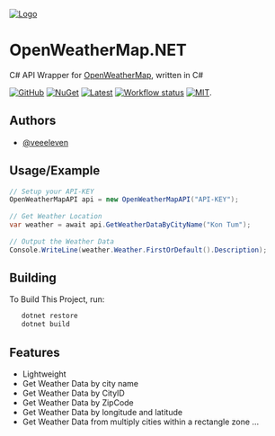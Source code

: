 
[![Logo](https://i.imgur.com/ApVI8Wk.jpeg)](#)


# OpenWeatherMap.NET

C# API Wrapper for [OpenWeatherMap](https://openweathermap.org), written in C#

[![GitHub](https://img.shields.io/github/downloads/veeeleven/OpenWeatherMap.NET/total?color=%237BA1F7&logo=github&style=for-the-badge)](https://github.com/veeeleven/OpenWeatherMap.NET/releases/latest)
[![NuGet](https://img.shields.io/nuget/dt/OpenWeatherMapDotNET?color=%237BA1F7&logo=nuget&style=for-the-badge)](https://www.nuget.org/packages/OpenWeatherMapDotNET)
[![Latest](https://img.shields.io/github/v/tag/veeeleven/OpenWeatherMap.NET?color=%237BA1F7&label=RELEASE&logo=github&sort=semver&style=for-the-badge)](https://github.com/veeeleven/OpenWeatherMap.NET/releases/latest)
[![Workflow status](https://img.shields.io/github/workflow/status/veeeleven/OpenWeatherMap.NET/Publish%20NuGet%20package?color=7BA1F7&logo=github&style=for-the-badge)](https://github.com/veeeleven/OpenWeatherMap.NET)
[![MIT](https://img.shields.io/github/license/veeeleven/OpenWeatherMap.NET?color=%237BA1F7&style=for-the-badge)](#).  
## Authors

- [@veeeleven](https://github.com/veeeleven)

  
## Usage/Example

```csharp
// Setup your API-KEY
OpenWeatherMapAPI api = new OpenWeatherMapAPI("API-KEY");
            
// Get Weather Location
var weather = await api.GetWeatherDataByCityName("Kon Tum");
            
// Output the Weather Data
Console.WriteLine(weather.Weather.FirstOrDefault().Description);
```

## Building

To Build This Project, run:

```bash
   dotnet restore
   dotnet build
```

## Features

- Lightweight
- Get Weather Data by city name
- Get Weather Data by CityID
- Get Weather Data by ZipCode
- Get Weather Data by longitude and latitude
- Get Weather Data from multiply cities within a rectangle zone
...



